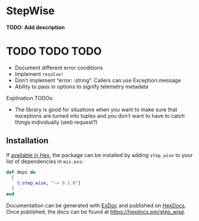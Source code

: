 # StepWise

**TODO: Add description**

# TODO TODO TODO

 * Document different error conditions
 * Implement `resolve!`
 * Don’t implement “error: :string”.  Callers can use Exception.message
 * Ability to pass in options to signify telemetry metadata


Explination TODOs:

 * The library is good for situations when you want to make sure that exceptions are turned into tuples and you don’t want to have to catch things individually (web request?)



## Installation

If [available in Hex](https://hex.pm/docs/publish), the package can be installed
by adding `step_wise` to your list of dependencies in `mix.exs`:

```elixir
def deps do
  [
    {:step_wise, "~> 0.1.0"}
  ]
end
```

Documentation can be generated with [ExDoc](https://github.com/elixir-lang/ex_doc)
and published on [HexDocs](https://hexdocs.pm). Once published, the docs can
be found at <https://hexdocs.pm/step_wise>.

